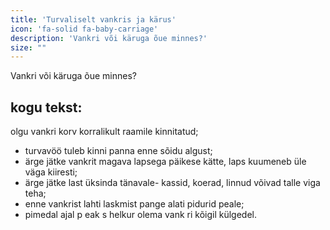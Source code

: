 ```yaml
---
title: 'Turvaliselt vankris ja kärus'
icon: 'fa-solid fa-baby-carriage'
description: 'Vankri või käruga õue minnes?'
size: ""
---
```


Vankri või käruga õue minnes?

## kogu tekst:
olgu vankri korv korralikult raamile kinnitatud;
- turvavöö tuleb kinni panna enne sõidu algust;
- ärge jätke vankrit magava lapsega päikese kätte, laps
kuumeneb üle väga kiiresti;
- ärge jätke last üksinda tänavale- kassid, koerad, linnud
võivad talle viga teha;
- enne vankrist lahti laskmist pange alati pidurid peale;
- pimedal ajal p eak s helkur olema vank ri kõigil
külgedel.

